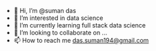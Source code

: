- 👋 Hi, I’m @suman das
- 👀 I’m interested in data science
- 🌱 I’m currently learning full stack data science
- 💞️ I’m looking to collaborate on ...
- 📫 How to reach me das.suman194@gmail.com

<!---
suman08101989/suman08101989 is a ✨ special ✨ repository because its `README.md` (this file) appears on your GitHub profile.
You can click the Preview link to take a look at your changes.
--->
